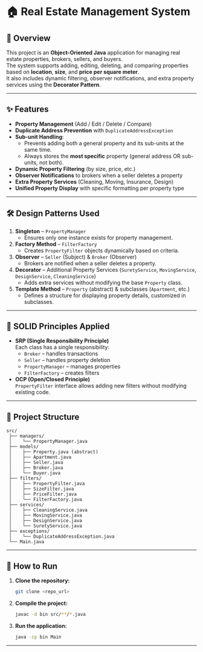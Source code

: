 # 🏠 Real Estate Management System

## 📌 Overview
This project is an **Object-Oriented Java** application for managing real estate properties, brokers, sellers, and buyers.  
The system supports adding, editing, deleting, and comparing properties based on **location**, **size**, and **price per square meter**.  
It also includes dynamic filtering, observer notifications, and extra property services using the **Decorator Pattern**.

---

## ✨ Features
- **Property Management** (Add / Edit / Delete / Compare)
- **Duplicate Address Prevention** with `DuplicateAddressException`
- **Sub-unit Handling**:
  - Prevents adding both a general property and its sub-units at the same time.
  - Always stores the **most specific** property (general address OR sub-units, not both).
- **Dynamic Property Filtering** (by size, price, etc.)
- **Observer Notifications** to brokers when a seller deletes a property
- **Extra Property Services** (Cleaning, Moving, Insurance, Design)
- **Unified Property Display** with specific formatting per property type

---

## 🛠 Design Patterns Used
1. **Singleton** – `PropertyManager`
   - Ensures only one instance exists for property management.
2. **Factory Method** – `FilterFactory`
   - Creates `PropertyFilter` objects dynamically based on criteria.
3. **Observer** – `Seller` (Subject) & `Broker` (Observer)
   - Brokers are notified when a seller deletes a property.
4. **Decorator** – Additional Property Services (`SuretyService`, `MovingService`, `DesignService`, `CleaningService`)
   - Adds extra services without modifying the base `Property` class.
5. **Template Method** – `Property` (abstract) & subclasses (`Apartment`, etc.)
   - Defines a structure for displaying property details, customized in subclasses.

---

## 📐 SOLID Principles Applied
- **SRP (Single Responsibility Principle)**  
  Each class has a single responsibility:
  - `Broker` – handles transactions
  - `Seller` – handles property deletion
  - `PropertyManager` – manages properties
  - `FilterFactory` – creates filters
- **OCP (Open/Closed Principle)**  
  `PropertyFilter` interface allows adding new filters without modifying existing code.

---

## 📂 Project Structure
```
src/
 ├── managers/
 │    └── PropertyManager.java
 ├── models/
 │    ├── Property.java (abstract)
 │    ├── Apartment.java
 │    ├── Seller.java
 │    ├── Broker.java
 │    └── Buyer.java
 ├── filters/
 │    ├── PropertyFilter.java
 │    ├── SizeFilter.java
 │    ├── PriceFilter.java
 │    └── FilterFactory.java
 ├── services/
 │    ├── CleaningService.java
 │    ├── MovingService.java
 │    ├── DesignService.java
 │    └── SuretyService.java
 ├── exceptions/
 │    └── DuplicateAddressException.java
 └── Main.java
```

---

## 🚀 How to Run
1. **Clone the repository:**
   ```bash
   git clone <repo_url>
   ```
2. **Compile the project:**
   ```bash
   javac -d bin src/**/*.java
   ```
3. **Run the application:**
   ```bash
   java -cp bin Main
   ```

---

